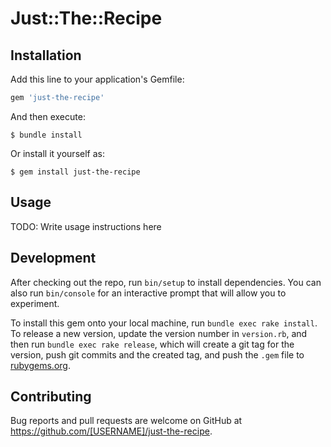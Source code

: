 # Just::The::Recipe

## Installation

Add this line to your application's Gemfile:

```ruby
gem 'just-the-recipe'
```

And then execute:

    $ bundle install

Or install it yourself as:

    $ gem install just-the-recipe

## Usage

TODO: Write usage instructions here

## Development

After checking out the repo, run `bin/setup` to install dependencies. You can also run `bin/console` for an interactive prompt that will allow you to experiment.

To install this gem onto your local machine, run `bundle exec rake install`. To release a new version, update the version number in `version.rb`, and then run `bundle exec rake release`, which will create a git tag for the version, push git commits and the created tag, and push the `.gem` file to [rubygems.org](https://rubygems.org).

## Contributing

Bug reports and pull requests are welcome on GitHub at https://github.com/[USERNAME]/just-the-recipe.
